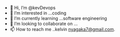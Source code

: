 - 👋 Hi, I’m @kevDevops
- 👀 I’m interested in ...coding
- 🌱 I’m currently learning ...software engineering
- 💞️ I’m looking to collaborate on ...
- 📫 How to reach me ..kelvin nyagaka7@gmail.com.

<!---
kevDevops/kevDevops is a ✨ special ✨ repository because its `README.md` (this file) appears on your GitHub profile.
You can click the Preview link to take a look at your changes.
--->
